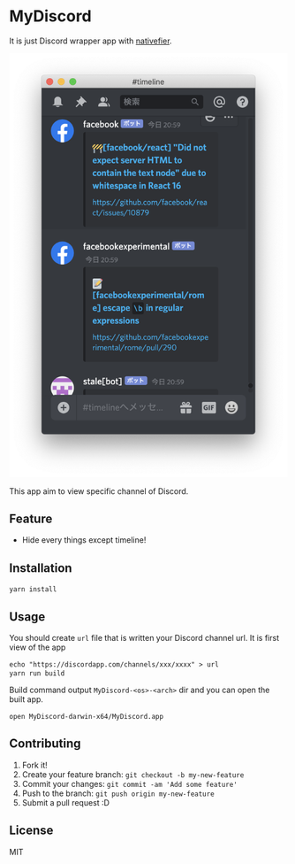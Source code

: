 # MyDiscord

It is just Discord wrapper app with [nativefier](https://github.com/jiahaog/nativefier).

![mydiscord](docs/resources/mydiscord.png)

This app aim to view specific channel of Discord.

## Feature

- Hide every things except timeline!

## Installation

    yarn install

## Usage

You should create `url` file that is written your Discord channel url.
It is first view of the app

    echo "https://discordapp.com/channels/xxx/xxxx" > url
    yarn run build

Build command output `MyDiscord-<os>-<arch>` dir and you can open the built app.

    open MyDiscord-darwin-x64/MyDiscord.app

## Contributing

1. Fork it!
2. Create your feature branch: `git checkout -b my-new-feature`
3. Commit your changes: `git commit -am 'Add some feature'`
4. Push to the branch: `git push origin my-new-feature`
5. Submit a pull request :D

## License

MIT